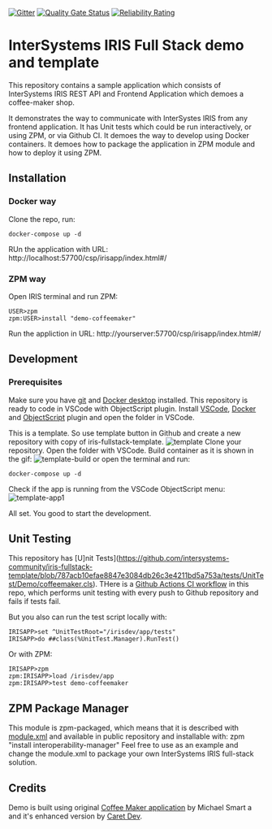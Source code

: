  [![Gitter](https://img.shields.io/badge/Available%20on-Intersystems%20Open%20Exchange-00b2a9.svg)](https://openexchange.intersystems.com/package/iris-fullstack-template)
 [![Quality Gate Status](https://community.objectscriptquality.com/api/project_badges/measure?project=intersystems_iris_community%2Firis-fullstack-template&metric=alert_status)](https://community.objectscriptquality.com/dashboard?id=intersystems_iris_community%2Firis-fullstack-template)
 [![Reliability Rating](https://community.objectscriptquality.com/api/project_badges/measure?project=intersystems_iris_community%2Firis-fullstack-template&metric=reliability_rating)](https://community.objectscriptquality.com/dashboard?id=intersystems_iris_community%2Firis-fullstack-template)
# InterSystems IRIS Full Stack demo and template
This repository contains a sample application which consists of InterSystems IRIS REST API and Frontend Application which demoes a coffee-maker shop. 

It demonstrates the way to communicate with InterSystes IRIS from any frontend application.
It has Unit tests which could be run interactively, or using ZPM, or via Github CI.
It demoes the way to develop using Docker containers.
It demoes how to package the application in ZPM module and how to deploy it using ZPM.

## Installation
### Docker way
Clone the repo, run:
```
docker-compose up -d
```
RUn the application with URL: http://localhost:57700/csp/irisapp/index.html#/
### ZPM way
Open IRIS terminal and run ZPM:
```
USER>zpm
zpm:USER>install "demo-coffeemaker"
```
Run the appliction in URL: http://yourserver:57700/csp/irisapp/index.html#/

## Development
### Prerequisites
Make sure you have [git](https://git-scm.com/book/en/v2/Getting-Started-Installing-Git) and [Docker desktop](https://www.docker.com/products/docker-desktop) installed.
This repository is ready to code in VSCode with ObjectScript plugin.
Install [VSCode](https://code.visualstudio.com/), [Docker](https://marketplace.visualstudio.com/items?itemName=ms-azuretools.vscode-docker) and [ObjectScript](https://marketplace.visualstudio.com/items?itemName=daimor.vscode-objectscript) plugin and open the folder in VSCode.


This is a template. So use template button in Github and create a new repository with copy of iris-fullstack-template.
![template](https://user-images.githubusercontent.com/2781759/93434019-4142bc00-f8d0-11ea-9b09-0e64501dde53.gif)
Clone your repository.
Open the folder with VSCode.
Build container as it is shown in the gif:
![template-build](https://user-images.githubusercontent.com/2781759/93434498-ebbadf00-f8d0-11ea-992e-3197f007d3bf.gif)
or open the terminal and run:
```
docker-compose up -d
```
Check if the app is running from the VSCode ObjectScript menu:
![template-app1](https://user-images.githubusercontent.com/2781759/93438148-946b3d80-f8d5-11ea-8373-71383bf6395b.gif)

All set. You good to start the development.

## Unit Testing
This repository has [U]nit Tests](https://github.com/intersystems-community/iris-fullstack-template/blob/787acb10efae8847e3084db26c3e4211bd5a753a/tests/UnitTest/Demo/coffeemaker.cls).
THere is a [Github Actions CI workflow](https://github.com/intersystems-community/iris-fullstack-template/blob/787acb10efae8847e3084db26c3e4211bd5a753a/.github/workflows/main.yml) in this repo, which performs unit testing with every push to Github repository and fails if tests fail.

But you also can run the test script locally with:
```
IRISAPP>set ^UnitTestRoot="/irisdev/app/tests"
IRISAPP>do ##class(%UnitTest.Manager).RunTest()
```
Or with ZPM:
```
IRISAPP>zpm
zpm:IRISAPP>load /irisdev/app
zpm:IRISAPP>test demo-coffeemaker
```

## ZPM Package Manager
This module is zpm-packaged, which means that it is described with [module.xml](https://github.com/intersystems-community/iris-fullstack-template/blob/40d39a688df604ef11681c80fc24254a6570fe43/module.xml) and available in public repository and installable with:
zpm "install interoperability-manager"
Feel free to use as an example and change the module.xml to package your own InterSystems IRIS full-stack solution.


## Credits
Demo is built using original [Coffee Maker application](https://github.com/intersystems/FirstLook-REST) by Michael Smart a and it's enhanced version by [Caret Dev](https://github.com/caretdev/CoffeeMaker).
